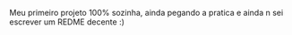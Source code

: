Meu primeiro projeto 100% sozinha, ainda pegando a pratica
 e ainda n sei escrever um REDME decente :)
